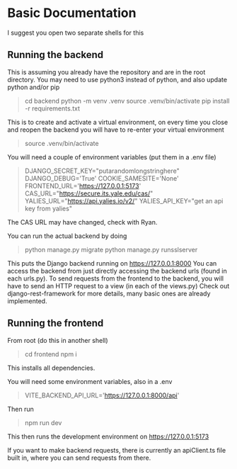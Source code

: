 # Basic Documentation

I suggest you open two separate shells for this

## Running the backend

This is assuming you already have the repository and are in the root directory. You may need to use python3 instead of python, and also update python and/or pip

> cd backend
> python -m venv .venv
> source .venv/bin/activate
> pip install -r requirements.txt

This is to create and activate a virtual environment, on every time you close and reopen the backend you will have to re-enter your virtual environment

> source .venv/bin/activate

You will need a couple of environment variables (put them in a .env file)

> DJANGO_SECRET_KEY="putarandomlongstringhere"
> DJANGO_DEBUG='True'
> COOKIE_SAMESITE='None'
> FRONTEND_URL='https://127.0.0.1:5173'
> CAS_URL="https://secure.its.yale.edu/cas/"
> YALIES_URL="https://api.yalies.io/v2/"
> YALIES_API_KEY="get an api key from yalies"

The CAS URL may have changed, check with Ryan.

You can run the actual backend by doing

> python manage.py migrate
> python manage.py runsslserver

This puts the Django backend running on https://127.0.0.1:8000
You can access the backend from just directly accessing the backend urls (found in each urls.py).
To send requests from the frontend to the backend, you will have to send an HTTP request to a view (in each of the views.py)
Check out django-rest-framework for more details, many basic ones are already implemented.

## Running the frontend

From root (do this in another shell)

> cd frontend
> npm i

This installs all dependencies.

You will need some environment variables, also in a .env

> VITE_BACKEND_API_URL='https://127.0.0.1:8000/api'

Then run

> npm run dev

This then runs the development environment on https://127.0.0.1:5173

If you want to make backend requests, there is currently an apiClient.ts file built in, where you can send requests from there.
